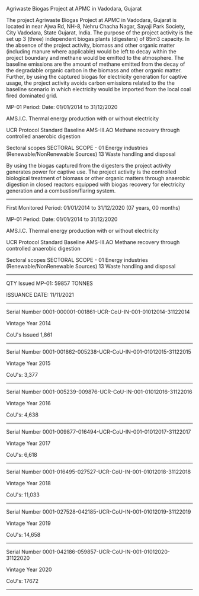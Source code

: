Agriwaste Biogas Project at APMC in Vadodara, Gujarat

The project Agriwaste Biogas Project at APMC in Vadodara, Gujarat is located in near Ajwa 
Rd, NH-8, Nehru Chacha Nagar, Sayaji Park Society, City Vadodara, State Gujarat, India.
The purpose of the project activity is the set up 3 (three) independent biogas plants (digesters) of 
85m3 capacity. In the absence of the project activity, biomass and other organic matter (including 
manure where applicable) would be left to decay within the project boundary and methane would be 
emitted to the atmosphere. The baseline emissions are the amount of methane emitted from the 
decay of the degradable organic carbon in the biomass and other organic matter. 
Further, by using the captured biogas for electricity generation for captive usage, the project activity 
avoids carbon emissions related to the the baseline scenario in which electricity would be imported 
from the local coal fired dominated grid.

MP-01 Period: Date: 01/01/2014 to 31/12/2020

AMS.I.C. Thermal energy production with or 
without electricity

UCR Protocol Standard Baseline 
AMS-III.AO Methane recovery through controlled 
anaerobic digestion 

Sectoral scopes SECTORAL SCOPE -
01 Energy industries (Renewable/NonRenewable 
Sources) 
13 Waste handling and disposal

By using the biogas captured from the digesters the project activity generates power for captive use. 
The project activity is the controlled biological treatment of biomass or other organic matters 
through anaerobic digestion in closed reactors equipped with biogas recovery for electricity 
generation and a combustion/flaring system. 
________________
First Monitored Period: 01/01/2014 to 31/12/2020 (07 years, 00 months) 

MP-01 Period: Date: 01/01/2014 to 31/12/2020

AMS.I.C. Thermal energy production with or 
without electricity

UCR Protocol Standard Baseline 
AMS-III.AO Methane recovery through controlled 
anaerobic digestion 

Sectoral scopes SECTORAL SCOPE -
01 Energy industries (Renewable/NonRenewable 
Sources) 
13 Waste handling and disposal
___________

QTY Issued MP-01: 59857 TONNES

ISSUANCE DATE: 11/11/2021
______________
Serial Number 0001-000001-001861-UCR-CoU-IN-001-01012014-31122014

Vintage Year 2014

CoU's Issued 1,861
___________________
Serial Number 0001-001862-005238-UCR-CoU-IN-001-01012015-31122015

Vintage Year 2015

CoU's: 3,377
_____________________
Serial Number 0001-005239-009876-UCR-CoU-IN-001-01012016-31122016

Vintage Year 2016

CoU's: 4,638
__________________
Serial Number 0001-009877-016494-UCR-CoU-IN-001-01012017-31122017

Vintage Year 2017

CoU's: 6,618
________________
Serial Number 0001-016495-027527-UCR-CoU-IN-001-01012018-31122018

Vintage Year 2018

CoU's:  11,033
_____________
Serial Number 0001-027528-042185-UCR-CoU-IN-001-01012019-31122019

Vintage Year 2019

CoU's: 14,658
__________________
Serial Number 0001-042186-059857-UCR-CoU-IN-001-01012020-31122020

Vintage Year 2020

CoU's: 17672
____________
